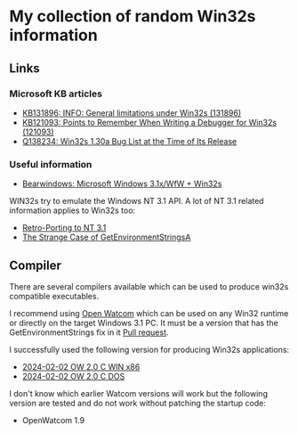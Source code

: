 # My collection of random Win32s information


## Links
### Microsoft KB articles
- [KB131896: INFO: General limitations under Win32s (131896)](https://ftp.zx.net.nz/pub/archive/ftp.microsoft.com/MISC/KB/en-us/131/896.HTM)
- [KB121093: Points to Remember When Writing a Debugger for Win32s (121093)](https://ftp.zx.net.nz/pub/Patches/ftp.microsoft.com/MISC/KB/en-us/121/093.HTM)
- [Q138234: Win32s 1.30a Bug List at the Time of Its Release](http://web.mit.edu/cascon/microsoft/q138234.htm)

### Useful information
- [Bearwindows: Microsoft Windows 3.1x/WfW + Win32s](https://bearwindows.zcm.com.au/win31x.htm)

WIN32s try to emulate the Windows NT 3.1 API.
A lot of NT 3.1 related information applies to Win32s too:
- [Retro-Porting to NT 3.1](https://www.os2museum.com/wp/retro-porting-to-nt-3-1/)
- [The Strange Case of GetEnvironmentStringsA](https://www.os2museum.com/wp/the-strange-case-of-getenvironmentstringsa/)


## Compiler
There are several compilers available which can be used to produce win32s compatible executables.

I recommend using [Open Watcom](https://github.com/open-watcom) which can be used on any Win32 runtime or directly on the target Windows 3.1 PC. It must be a version that has the GetEnvironmentStrings fix in it
[Pull request](https://github.com/open-watcom/open-watcom-v2/pull/115).

I successfully used the following version for producing Win32s applications:
- [2024-02-02 OW 2.0 C WIN x86](https://github.com/open-watcom/open-watcom-v2/releases/download/2024-02-02-Build/open-watcom-2_0-c-win-x86.exe)
- [2024-02-02 OW 2.0 C DOS](https://github.com/open-watcom/open-watcom-v2/releases/download/2024-02-02-Build/open-watcom-2_0-c-dos.exe)

I don't know which earlier Watcom versions will work but the following version are tested and do not work without patching the startup code:
- OpenWatcom 1.9
